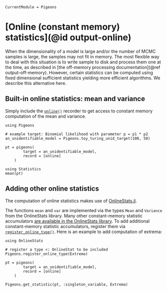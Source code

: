 ```@meta
CurrentModule = Pigeons
```

# [Online (constant memory) statistics](@id output-online)

When the dimensionality of a model is large and/or the 
number of MCMC samples is large, the samples may not 
fit in memory. 
The most flexible way to deal with this situation is 
to write sample to disk and process them one at the time, 
as described in [the off-memory processing documentation](@ref output-off-memory). 
However, certain statistics can be computed using fixed 
dimensional sufficient statistics yielding more 
efficient algorithms. We describe this alternative here. 


## Built-in online statistics: mean and variance 

Simply include the [`online()`](@ref) recorder to get 
access to constant memory computation of the mean and variance.  

```@example online
using Pigeons

# example target: Binomial likelihood with parameter p = p1 * p2
an_unidentifiable_model = Pigeons.toy_turing_unid_target(100, 50)

pt = pigeons(
        target = an_unidentifiable_model, 
        record = [online]
    )

using Statistics 
mean(pt)
```


## Adding other online statistics

The computation of online statistics makes use of 
[OnlineStats.jl](https://joshday.github.io/OnlineStats.jl/latest/). 

The functions `mean` and `var` are implemented via the 
types `Mean` and `Variance` from the 
OnlineStats library. 
Many other constant-memory statistic accumulators [are available in the OnlineStats library](https://joshday.github.io/OnlineStats.jl/latest/stats_and_models/). 
To add additional constant-memory statistic accumulators, 
register them via [`register_online_type()`](@ref). 
Here is an example to add computation of extrema:

```@example online
using OnlineStats

# register a type <: OnlineStat to be included
Pigeons.register_online_type(Extrema)

pt = pigeons(
        target = an_unidentifiable_model, 
        record = [online]
    )

Pigeons.get_statistic(pt, :singleton_variable, Extrema)
```
